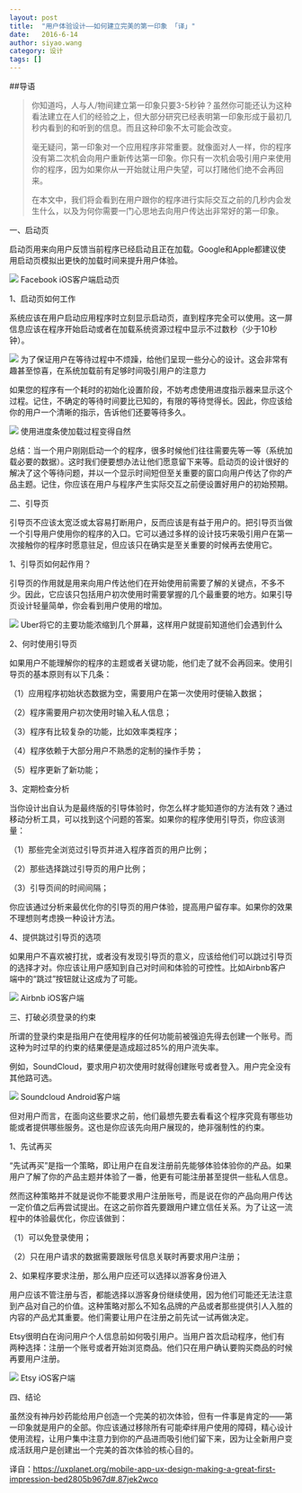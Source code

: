 ```yaml
---
layout: post
title:  "用户体验设计——如何建立完美的第一印象 「译」"
date:   2016-6-14
author: siyao.wang
category: 设计
tags: []
---
```


##导语

<blockquote>你知道吗，人与人/物间建立第一印象只要3-5秒钟？虽然你可能还认为这种看法建立在人们的经验之上，但大部分研究已经表明第一印象形成于最初几秒内看到的和听到的信息。而且这种印象不太可能会改变。

毫无疑问，第一印象对一个应用程序非常重要。就像面对人一样，你的程序没有第二次机会向用户重新传达第一印象。你只有一次机会吸引用户来使用你的程序，因为如果你从一开始就让用户失望，可以打赌他们绝不会再回来。


在本文中，我们将会看到在用户跟你的程序进行实际交互之前的几秒内会发生什么，以及为何你需要一门心思地去向用户传达出非常好的第一印象。</blockquote>




一、启动页

启动页用来向用户反馈当前程序已经启动且正在加载。Google和Apple都建议使用启动页模拟出更快的加载时间来提升用户体验。


![](http://upload-images.jianshu.io/upload_images/267326-06fe59df2ba5c7f9.png?imageMogr2/auto-orient/strip%7CimageView2/2/w/1240)
Facebook iOS客户端启动页

1、启动页如何工作

系统应该在用户启动应用程序时立刻显示启动页，直到程序完全可以使用。这一屏信息应该在程序开始启动或者在加载系统资源过程中显示不过数秒（少于10秒钟）。


![](http://upload-images.jianshu.io/upload_images/267326-81a5612ee90a413e.gif?imageMogr2/auto-orient/strip)
为了保证用户在等待过程中不烦躁，给他们呈现一些分心的设计。这会非常有趣甚至惊喜，在系统加载前有足够时间吸引用户的注意力

如果您的程序有一个耗时的初始化设置阶段，不妨考虑使用进度指示器来显示这个过程。记住，不确定的等待时间要比已知的，有限的等待觉得长。因此，你应该给你的用户一个清晰的指示，告诉他们还要等待多久。


![](http://upload-images.jianshu.io/upload_images/267326-2f2733afcfdae9a7.png?imageMogr2/auto-orient/strip%7CimageView2/2/w/1240)
使用进度条使加载过程变得自然

总结：当一个用户刚刚启动一个的程序，很多时候他们往往需要先等一等（系统加载必要的数据）。这时我们便要想办法让他们愿意留下来等。启动页的设计很好的解决了这个等待问题，并以一个显示时间短但至关重要的窗口向用户传达了你的产品主题。记住，你应该在用户与程序产生实际交互之前便设置好用户的初始预期。

二、引导页

引导页不应该太宽泛或太容易打断用户，反而应该是有益于用户的。把引导页当做一个引导用户使用你的程序的入口。它可以通过多样的设计技巧来吸引用户在第一次接触你的程序时愿意驻足，但应该只在确实是至关重要的时候再去使用它。

1、引导页如何起作用？

引导页的作用就是用来向用户传达他们在开始使用前需要了解的关键点，不多不少。因此，它应该只包括用户初次使用时需要掌握的几个最重要的地方。如果引导页设计轻量简单，你会看到用户使用的增加。


![](http://upload-images.jianshu.io/upload_images/267326-04ed5bb8c76e3717.gif?imageMogr2/auto-orient/strip)
Uber将它的主要功能浓缩到几个屏幕，这样用户就提前知道他们会遇到什么

2、何时使用引导页

如果用户不能理解你的程序的主题或者关键功能，他们走了就不会再回来。使用引导页的基本原则有以下几条：

（1）应用程序初始状态数据为空，需要用户在第一次使用时便输入数据；

（2）程序需要用户初次使用时输入私人信息；

（3）程序有比较复杂的功能，比如效率类程序；

（4）程序依赖于大部分用户不熟悉的定制的操作手势；

（5）程序更新了新功能；

3、定期检查分析

当你设计出自认为是最终版的引导体验时，你怎么样才能知道你的方法有效？通过移动分析工具，可以找到这个问题的答案。如果你的程序使用引导页，你应该测量：

（1）那些完全浏览过引导页并进入程序首页的用户比例；

（2）那些选择跳过引导页的用户比例；

（3）引导页间的时间间隔；

你应该通过分析来最优化你的引导页的用户体验，提高用户留存率。如果你的效果不理想则考虑换一种设计方法。

4、提供跳过引导页的选项

如果用户不喜欢被打扰，或者没有发现引导页的意义，应该给他们可以跳过引导页的选择才对。你应该让用户感知到自己对时间和体验的可控性。比如Airbnb客户端中的“跳过”按钮就让这成为了可能。


![](http://upload-images.jianshu.io/upload_images/267326-819333e1fcb8a5e0.png?imageMogr2/auto-orient/strip%7CimageView2/2/w/1240)
Airbnb iOS客户端

三、打破必须登录的约束

所谓的登录约束是指用户在使用程序的任何功能前被强迫先得去创建一个账号。而这种为时过早的约束的结果便是造成超过85%的用户流失率。

例如，SoundCloud，要求用户初次使用时就得创建账号或者登入。用户完全没有其他路可选。


![](http://upload-images.jianshu.io/upload_images/267326-09f5d5d7e35de2bc.png?imageMogr2/auto-orient/strip%7CimageView2/2/w/1240)
Soundcloud Android客户端

但对用户而言，在面向这些要求之前，他们最想先要去看看这个程序究竟有哪些功能或者提供哪些服务。这也是你应该先向用户展现的，绝非强制性的约束。

1、先试再买

“先试再买”是指一个策略，即让用户在自发注册前先能够体验体验你的产品。如果用户了解了你的产品主题并体验了一番，他更有可能注册甚至提供一些私人信息。

然而这种策略并不就是说你不能要求用户注册账号，而是说在你的产品向用户传达一定价值之后再尝试提出。在这之前你首先要跟用户建立信任关系。为了让这一流程中的体验最优化，你应该做到：

（1）可以免登录使用；

（2）只在用户请求的数据需要跟账号信息关联时再要求用户注册；

2、如果程序要求注册，那么用户应还可以选择以游客身份进入

用户应该不管注册与否，都能选择以游客身份继续使用，因为他们可能还无法注意到产品对自己的价值。这种策略对那么不知名品牌的产品或者那些提供引人入胜的内容的产品尤其重要。他们需要让用户在注册之前先试一试再做决定。

Etsy很明白在询问用户个人信息前如何吸引用户。当用户首次启动程序，他们有两种选择：注册一个账号或者开始浏览商品。他们只在用户确认要购买商品的时候再要用户注册。


![](http://upload-images.jianshu.io/upload_images/267326-3170f509516356e1.png?imageMogr2/auto-orient/strip%7CimageView2/2/w/1240)
Etsy iOS客户端

四、结论

虽然没有神丹妙药能给用户创造一个完美的初次体验，但有一件事是肯定的——第一印象就是用户的全部。你应该通过移除所有可能牵绊用户使用的障碍，精心设计使用流程，让用户集中注意力到你的产品进而吸引他们留下来，因为让全新用户变成活跃用户是创建出一个完美的首次体验的核心目的。





译自：https://uxplanet.org/mobile-app-ux-design-making-a-great-first-impression-bed2805b967d#.87jek2wco
